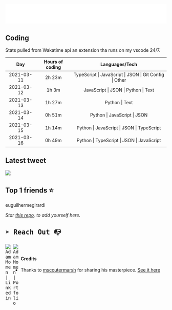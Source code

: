 
![test image size](/assets/welcome_message.gif)

## Coding
Stats pulled from Wakatime api an extension tha runs on my vscode 24/7.

|Day|Hours of coding|Languages/Tech|
|:-:|:-:|:-:|
|2021-03-11|2h 23m|TypeScript &#124; JavaScript &#124; JSON &#124; Git Config &#124; Other|
|2021-03-12|1h 3m|JavaScript &#124; JSON &#124; Python &#124; Text|
|2021-03-13|1h 27m|Python &#124; Text|
|2021-03-14|0h 51m|Python &#124; JavaScript &#124; JSON|
|2021-03-15|1h 14m|Python &#124; JavaScript &#124; JSON &#124; TypeScript|
|2021-03-16|0h 49m|Python &#124; TypeScript &#124; JSON &#124; JavaScript|

## Latest tweet
[<img src="<tweet-image-url>" width="400">](<tweet-url>)

## Top 1 friends ⭐️
euguilhermegirardi

*Star [this repo](https://github.com/AdamMomen/AdamMomen), to add yourself here.*


<samp>

## ➤ Reach Out :mailbox_with_no_mail:

>
  <a href="https://www.linkedin.com/in/adam-momen-99596275/">
     <img align="left" alt="Adam Momen | Linkedin" width="24px" src="./assets/Linkedin.svg" />
   </a>

   <a href="https://adammomen.com/">
     <img align="left" alt="Adam Momen | Portfolio" width="24px" src="./assets/web.svg" />
   </a>

</samp>

<br>

#### Credits
* Thanks to [mscoutermarsh](https://github.com/mscoutermarsh) for sharing his masterpiece. [See it here](https://github.com/mscoutermarsh/mscoutermarsh)